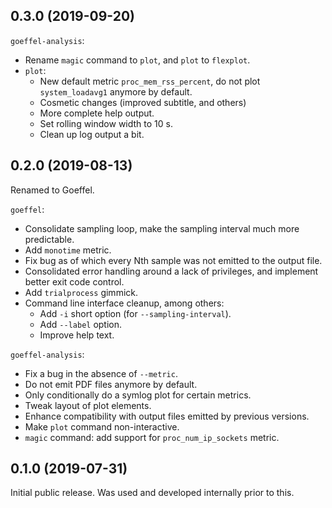 
## 0.3.0 (2019-09-20)

`goeffel-analysis`:

- Rename `magic` command to `plot`, and `plot` to `flexplot`.
- `plot`:
    - New default metric `proc_mem_rss_percent`, do not plot `system_loadavg1` anymore by default.
    - Cosmetic changes (improved subtitle, and others)
    - More complete help output.
    - Set rolling window width to 10 s.
    - Clean up log output a bit.


## 0.2.0 (2019-08-13)

Renamed to Goeffel.

`goeffel`:

- Consolidate sampling loop, make the sampling interval much more predictable.
- Add `monotime` metric.
- Fix bug as of which every Nth sample was not emitted to the output file.
- Consolidated error handling around a lack of privileges, and implement better exit code control.
- Add `trialprocess` gimmick.
- Command line interface cleanup, among others:
    - Add `-i` short option (for `--sampling-interval`).
    - Add `--label` option.
    - Improve help text.

`goeffel-analysis`:

- Fix a bug in the absence of `--metric`.
- Do not emit PDF files anymore by default.
- Only conditionally do a symlog plot for certain metrics.
- Tweak layout of plot elements.
- Enhance compatibility with output files emitted by previous versions.
- Make `plot` command non-interactive.
- `magic` command: add support for `proc_num_ip_sockets` metric.


## 0.1.0 (2019-07-31)

Initial public release. Was used and developed internally prior to this.